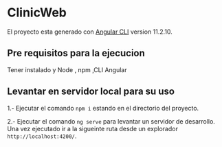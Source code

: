 # ClinicWeb

El proyecto esta generado con [Angular CLI](https://github.com/angular/angular-cli) version 11.2.10.

## Pre requisitos para la ejecucion 

Tener instalado y Node , npm ,CLI Angular
## Levantar en servidor local para su uso 

1.- Ejecutar el comando `npm i` estando en el directorio del proyecto.

2.- Ejecutar el comando `ng serve` para levantar un servidor de desarrollo. Una vez ejecutado ir a la sigueinte ruta desde un explorador `http://localhost:4200/`.

